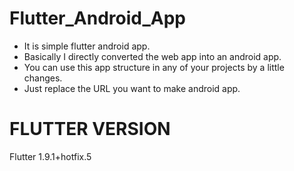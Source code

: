 # Flutter_Android_App
<ul>
  <li> It is simple flutter android app.</li>
  <li> Basically I directly converted the web app into an android app.</li>
  <li> You can use this app structure in any of your projects by a little changes.</li>
  <li> Just replace the URL you want to make android app.</li>
  </ul>

<h1> FLUTTER VERSION</h1>
<p> Flutter 1.9.1+hotfix.5</p>
